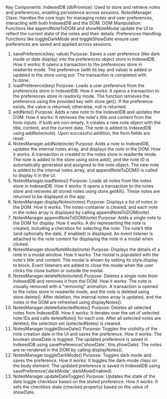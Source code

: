 Key Components:
IndexedDB (dbPromise): Used to store and retrieve notes and preferences, enabling persistence across sessions.
NotesManager Class: Handles the core logic for managing notes and user preferences, interacting with both IndexedDB and the DOM.
DOM Manipulation: Functions like appendNoteToDOM and showNoteModal update the UI to reflect the current state of the notes and their details.
Preferences Handling: Functions like toggleDarkMode and toggleShowDate ensure user preferences are saved and applied across sessions.

1. savePreference(key, value)
Purpose: Saves a user preference (like dark mode or date display) into the preferences object store in IndexedDB.
How it works:
It opens a transaction to the preferences store in readwrite mode.
The preference (with its key and value) is added or updated in the store using put.
The transaction is completed with tx.done.
2. loadPreference(key)
Purpose: Loads a user preference from the preferences store in IndexedDB.
How it works:
It opens a transaction to the preferences store in readonly mode.
The function retrieves the preference using the provided key with store.get().
If the preference exists, the value is returned; otherwise, null is returned.
3. addNote()
Purpose: Adds a new note to the IndexedDB and updates the DOM.
How it works:
It retrieves the note's title and content from the form inputs.
If both are non-empty, it creates a new note object with the title, content, and the current date.
The note is added to IndexedDB using addNote(note).
Upon successful addition, the form fields are reset.
4. NotesManager.addNote(note)
Purpose: Adds a note to IndexedDB, updates the internal notes array, and displays the note in the DOM.
How it works:
A transaction is created to the notes store in readwrite mode.
The note is added to the store using store.add(), and the note ID is automatically generated and assigned to the note object.
The new note is added to the internal notes array, and appendNoteToDOM() is called to display it in the UI.
5. NotesManager.loadNotes()
Purpose: Loads all notes from the notes store in IndexedDB.
How it works:
It opens a transaction to the notes store and retrieves all stored notes using store.getAll().
These notes are returned to be displayed in the app.
6. NotesManager.displayNotes(notes)
Purpose: Displays a list of notes in the DOM.
How it works:
The notes-container is cleared, and each note in the notes array is displayed by calling appendNoteToDOM(note).
7. NotesManager.appendNoteToDOM(note)
Purpose: Adds a single note to the DOM for display.
How it works:
A div representing the note is created, including a checkbox for selecting the note.
The note’s title (and optionally the date, if enabled) is displayed.
An event listener is attached to the note content for displaying the note in a modal when clicked.
8. NotesManager.showNoteModal(note)
Purpose: Displays the details of a note in a modal window.
How it works:
The modal is populated with the note's title and content.
The modal is shown by setting its style.display to block.
Event listeners are added to close the modal when the user clicks the close button or outside the modal.
9. NotesManager.deleteNote(noteId)
Purpose: Deletes a single note from IndexedDB and removes it from the DOM.
How it works:
The note is visually removed with a "removing" animation.
A transaction is opened to the notes store in readwrite mode, and the note is deleted using store.delete().
After deletion, the internal notes array is updated, and the notes in the DOM are refreshed using displayNotes().
10. NotesManager.deleteSelectedNotes()
Purpose: Deletes all selected notes from IndexedDB.
How it works:
It iterates over the set of selected note IDs and calls deleteNote() for each one.
After all selected notes are deleted, the selection set (selectedNotes) is cleared.
11. NotesManager.toggleShowDate()
Purpose: Toggles the visibility of the note creation date in the UI and saves the preference.
How it works:
The boolean showDate is toggled.
The updated preference is saved in IndexedDB using savePreference('showDate', this.showDate).
The notes are re-rendered in the DOM by calling displayNotes().
12. NotesManager.toggleDarkMode()
Purpose: Toggles dark mode and saves the preference.
How it works:
It toggles the dark-mode class on the body element.
The updated preference is saved in IndexedDB using savePreference('darkMode', darkModeEnabled).
13. NotesManager.updateDateToggle()
Purpose: Updates the state of the date toggle checkbox based on the stored preference.
How it works:
It sets the checkbox state (checked property) based on the value of showDate.
